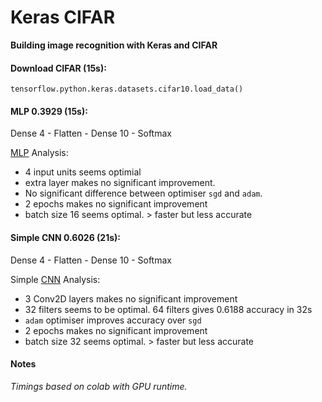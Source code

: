 # Keras CIFAR

**Building image recognition with Keras and CIFAR**

#### Download CIFAR (15s):   
`tensorflow.python.keras.datasets.cifar10.load_data()`

#### MLP 0.3929 (15s):   
Dense 4 - Flatten - Dense 10 - Softmax

[MLP](https://github.com/EN10/KerasCIFAR/blob/master/example/mlp.py) Analysis:

* 4 input units seems optimial
* extra layer makes no significant improvement.
* No significant difference between optimiser `sgd` and `adam`.
* 2 epochs makes no significant improvement
* batch size 16 seems optimal. > faster but less accurate

#### Simple CNN 0.6026 (21s):   
Dense 4 - Flatten - Dense 10 - Softmax

Simple [CNN](https://github.com/EN10/KerasCIFAR/blob/master/example/cnn.py) Analysis:

* 3 Conv2D layers makes no significant improvement 
* 32 filters seems to be optimal. 64 filters gives 0.6188 accuracy in 32s
* `adam` optimiser improves accuracy over `sgd`
* 2 epochs makes no significant improvement
* batch size 32 seems optimal. > faster but less accurate

#### Notes

*Timings based on colab with GPU runtime.*
